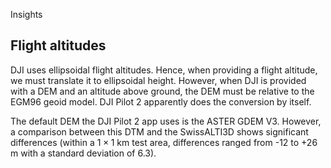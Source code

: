 Insights

## Flight altitudes
DJI uses ellipsoidal flight altitudes. Hence, when providing a flight altitude, we must translate it to ellipsoidal height. However, when DJI is provided with a DEM and an altitude above ground, the DEM must be relative to the EGM96 geoid model. DJI Pilot 2 apparently does the conversion by itself.

The default DEM the DJI Pilot 2 app uses is the ASTER GDEM V3. However, a comparison between this DTM and the SwissALTI3D shows significant differences (within a $1 \times 1$ km test area, differences ranged from -12 to +26 m with a standard deviation of 6.3).